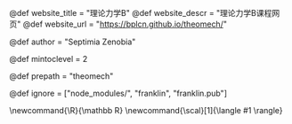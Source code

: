 <!--
Add here global page variables to use throughout your
website.
The website_* must be defined for the RSS to work
-->
@def website_title = "理论力学B"
@def website_descr = "理论力学B课程网页"
@def website_url   = "https://bplcn.github.io/theomech/"

@def author = "Septimia Zenobia"

@def mintoclevel = 2

@def prepath = "theomech"

<!--
Add here files or directories that should be ignored by Franklin, otherwise
these files might be copied and, if markdown, processed by Franklin which
you might not want. Indicate directories by ending the name with a `/`.
-->
@def ignore = ["node_modules/", "franklin", "franklin.pub"]

<!--
Add here global latex commands to use throughout your
pages. It can be math commands but does not need to be.
For instance:
* \newcommand{\phrase}{This is a long phrase to copy.}
-->
\newcommand{\R}{\mathbb R}
\newcommand{\scal}[1]{\langle #1 \rangle}
